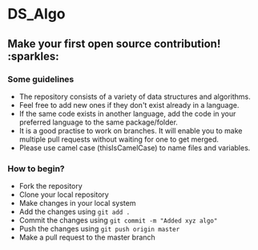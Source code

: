 # DS_Algo
<h2> Make your first open source contribution! :sparkles: </h2>

<h3>Some guidelines</h3>

- The repository consists of a variety of data structures and algorithms. 
- Feel free to add new ones if they don't exist already in a language. 
- If the same code exists in another language, add the code in your preferred language to the same package/folder.
- It is a good practise to work on branches. It will enable you to make multiple pull requests without waiting for one to get merged.
- Please use camel case (thisIsCamelCase) to name files and variables.


<h3>How to begin?</h3>

- Fork the repository
- Clone your local repository 
- Make changes in your local system
- Add the changes using `git add .`
- Commit the changes using `git commit -m "Added xyz algo"`
- Push the changes using `git push origin master`
- Make a pull request to the master branch
